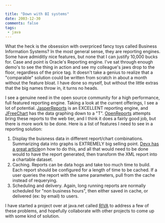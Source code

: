 ```yaml
---

title: "Down with BI systems"
date: 2003-12-30
comments: false
tags:
 - java
---
```


What the heck is the obsession with overpriced fancy toys called Business Information Systems? In the most general sense, they are reporting engines. Some have admiditly nice features, but none that I can justify 10,000 bucks for. Case and point is Oracle's Reporting engine. I've sat through enough demo's to see the thing in action and see my colleague's jaws drop to the floor, regardless of the price tag. It doesn't take a genius to realize that a "comparable" solution could be written from scratch in about a month without the feature bloat. I have done so myself, but without the little extras that the big names throw in, it turns no heads.



I see a genuine need in the open source community for a high performance, full featured reporting engine. Taking a look at the current offerings, I see a lot of potential. [JasperReports](http://jasperreports.sf.net) is an EXCELLENT reporting engine, and [JFreeChart](http://www.jfree.org) has the data graphing down to a "T". [OpenReports](http://oreports.sf.net) attempts bring these reports to the web tier, and I think it does a fairly good job, but there is more work to be done. Here is a list of features I need to see in a reporting solution:



  1. Display the buisness data in different report/chart combinations. Summarizing data into graphs is EXTREMELY big selling point. [Devx has a great article](http://www.devx.com/xml/Article/7956/1954)on how to do this, and all that would need to be done would to have the report generated, then transform the XML report into a chartable dataset.
  2. Caching. Reports can be data hogs and take too much time to build. Each report should be configured for a length of time to be cached. If a user queries the report with the same parameters, pull from the cache instead of requerying.
  3. Scheduling and delivery. Again, long running reports are normally scheduled for "non business hours", then either saved in cache, or delivered (ex: by email) to users.



I have started a project over at java.net called [RIVA](http://riva.dev.java.net) to address a few of these problems, and hopefully collaborate with other projects to come up with some kind of solution.

